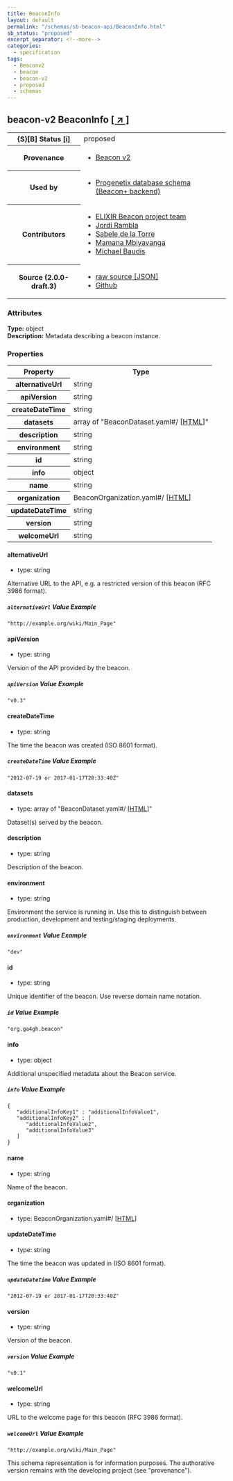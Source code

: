 ```yaml
---
title: BeaconInfo
layout: default
permalink: "/schemas/sb-beacon-api/BeaconInfo.html"
sb_status: "proposed"
excerpt_separator: <!--more-->
categories:
  - specification
tags:
  - Beaconv2
  - beacon
  - beacon-v2
  - proposed
  - schemas
---
```


<div id="schema-header-title">
  <h2><span id="schema-header-title-project">beacon-v2</span> BeaconInfo <a href="https://github.com/ga4gh-beacon/sb-beacon-api" target="_BLANK">[ &nearr; ]</a></h2>
</div>

<table id="schema-header-table">
<tr>
<th>{S}[B] Status <a href="https://schemablocks.org/about/sb-status-levels.html">[i]</a></th>
<td><div id="schema-header-status">proposed</div></td>
</tr>
<tr><th>Provenance</th><td><ul>
<li><a href="https://github.com/ga4gh-beacon/specification-v2">Beacon v2</a></li>
</ul></td></tr>
<tr><th>Used by</th><td><ul>
<li><a href="https://github.com/progenetix/schemas/">Progenetix database schema (Beacon+ backend)</a></li>
</ul></td></tr>


<!--more-->
<tr><th>Contributors</th><td><ul>
<li><a href="https://beacon-project.io/categories/people.html">ELIXIR Beacon project team</a></li>
<li><a href="https://github.com/jrambla">Jordi Rambla</a></li>
<li><a href="https://github.com/sdelatorrep">Sabele de la Torre</a></li>
<li><a href="https://github.com/mamanambiya">Mamana Mbiyavanga</a></li>
<li><a href="https://orcid.org/0000-0002-9903-4248">Michael Baudis</a></li>
</ul></td></tr>
<tr><th>Source (2.0.0-draft.3)</th><td><ul>
<li><a href="current/BeaconInfo.json" target="_BLANK">raw source [JSON]</a></li>
<li><a href="https://github.com/ga4gh-beacon/sb-beacon-api/blob/master/schemas/BeaconInfo.yaml" target="_BLANK">Github</a></li>
</ul></td></tr>
</table>

<div id="schema-attributes-title"><h3>Attributes</h3></div>

  
__Type:__ object  
__Description:__ Metadata describing a beacon instance.

### Properties

<table id="schema-properties-table">
<tr><th>Property</th><th>Type</th></tr>
<tr><th>alternativeUrl</th><td>string</td></tr>
<tr><th>apiVersion</th><td>string</td></tr>
<tr><th>createDateTime</th><td>string</td></tr>
<tr><th>datasets</th><td>array of "BeaconDataset.yaml#/ [<a href="./BeaconDataset.html">HTML</a>]"</td></tr>
<tr><th>description</th><td>string</td></tr>
<tr><th>environment</th><td>string</td></tr>
<tr><th>id</th><td>string</td></tr>
<tr><th>info</th><td>object</td></tr>
<tr><th>name</th><td>string</td></tr>
<tr><th>organization</th><td>BeaconOrganization.yaml#/ [<a href="./BeaconOrganization.html">HTML</a>]</td></tr>
<tr><th>updateDateTime</th><td>string</td></tr>
<tr><th>version</th><td>string</td></tr>
<tr><th>welcomeUrl</th><td>string</td></tr>
</table>


#### alternativeUrl

* type: string

Alternative URL to the API, e.g. a restricted version of this beacon (RFC 3986 format).

##### `alternativeUrl` Value Example  

```
"http://example.org/wiki/Main_Page"
```

#### apiVersion

* type: string

Version of the API provided by the beacon.

##### `apiVersion` Value Example  

```
"v0.3"
```

#### createDateTime

* type: string

The time the beacon was created (ISO 8601 format).


##### `createDateTime` Value Example  

```
"2012-07-19 or 2017-01-17T20:33:40Z"
```

#### datasets

* type: array of "BeaconDataset.yaml#/ [<a href="./BeaconDataset.html">HTML</a>]"

Dataset(s) served by the beacon.


#### description

* type: string

Description of the beacon.



#### environment

* type: string

Environment the service is running in. Use this to distinguish
between production, development and testing/staging deployments.


##### `environment` Value Example  

```
"dev"
```

#### id

* type: string

Unique identifier of the beacon. Use reverse domain name notation.


##### `id` Value Example  

```
"org.ga4gh.beacon"
```

#### info

* type: object

Additional unspecified metadata about the Beacon service.


##### `info` Value Example  

```
{
   "additionalInfoKey1" : "additionalInfoValue1",
   "additionalInfoKey2" : [
      "additionalInfoValue2",
      "additionalInfoValue3"
   ]
}
```

#### name

* type: string

Name of the beacon.



#### organization

* type: BeaconOrganization.yaml#/ [<a href="./BeaconOrganization.html">HTML</a>]




#### updateDateTime

* type: string

The time the beacon was updated in (ISO 8601 format).


##### `updateDateTime` Value Example  

```
"2012-07-19 or 2017-01-17T20:33:40Z"
```

#### version

* type: string

Version of the beacon.


##### `version` Value Example  

```
"v0.1"
```

#### welcomeUrl

* type: string

URL to the welcome page for this beacon (RFC 3986 format).


##### `welcomeUrl` Value Example  

```
"http://example.org/wiki/Main_Page"
```
<div id="schema-footer"> This schema representation is for information purposes. The authorative  version remains with the developing project (see "provenance"). </div>



